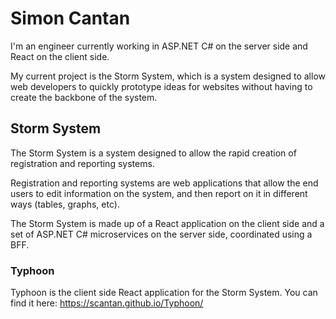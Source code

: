 # Simon Cantan
I'm an engineer currently working in ASP.NET C# on the server side and React on the client side. 

My current project is the Storm System, which is a system designed to allow web developers to quickly prototype ideas for websites without having to create the backbone of the system.

## Storm System
The Storm System is a system designed to allow the rapid creation of registration and reporting systems.

Registration and reporting systems are web applications that allow the end users to edit information on the system, and then report on it in different ways (tables, graphs, etc).

The Storm System is made up of a React application on the client side and a set of ASP.NET C# microservices on the server side, coordinated using a BFF.

### Typhoon
Typhoon is the client side React application for the Storm System. You can find it here:
https://scantan.github.io/Typhoon/
